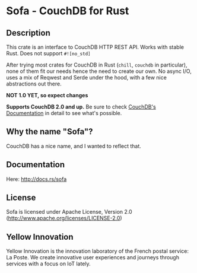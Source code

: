 # Sofa - CouchDB for Rust

## Description

This crate is an interface to CouchDB HTTP REST API. Works with stable Rust.
Does not support `#![no_std]`

After trying most crates for CouchDB in Rust (`chill`, `couchdb` in particular), none of them fit our needs hence the need to create our own.
No async I/O, uses a mix of Reqwest and Serde under the hood, with a few nice abstractions out there.

**NOT 1.0 YET, so expect changes**

**Supports CouchDB 2.0 and up.**
Be sure to check [CouchDB's Documentation](http://docs.couchdb.org/en/latest/index.html) in detail to see what's possible.

## Why the name "Sofa"?
CouchDB has a nice name, and I wanted to reflect that.

## Documentation
Here: http://docs.rs/sofa

## License
Sofa is licensed under Apache License, Version 2.0 (http://www.apache.org/licenses/LICENSE-2.0)

## Yellow Innovation
Yellow Innovation is the innovation laboratory of the French postal service: La Poste.
We create innovative user experiences and journeys through services with a focus on IoT lately.
